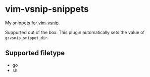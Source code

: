 # vim-vsnip-snippets

My snippets for [vim-vsnip](https://github.com/hrsh7th/vim-vsnip).

Suppurted out of the box.
This plugin automatically sets the value of `g:vsnip_snippet_dir`.

## Supported filetype

* go
* sh
